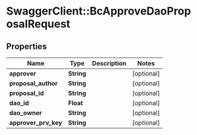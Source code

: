 # SwaggerClient::BcApproveDaoProposalRequest

## Properties
Name | Type | Description | Notes
------------ | ------------- | ------------- | -------------
**approver** | **String** |  | [optional] 
**proposal_author** | **String** |  | [optional] 
**proposal_id** | **String** |  | [optional] 
**dao_id** | **Float** |  | [optional] 
**dao_owner** | **String** |  | [optional] 
**approver_prv_key** | **String** |  | [optional] 


